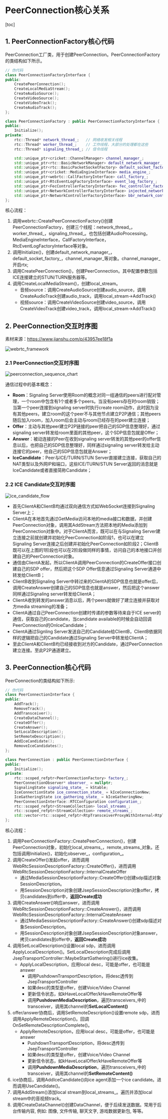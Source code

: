 # PeerConnection核心关系

[toc]

## 1. PeerConnectionFactory核心代码

PeerConnection工厂类，用于创建PeerConnection。PeerConnectionFactory的类结构如下所示。  

```c++
// 伪代码
class PeerConnectionFactoryInterface {
public:
    CreatePeerConnection();
    CreateLocalMediaStream();
    CreateAudioSource();
    CreateVideoSource();
    CreateVideoTrack();
    CreateAudioTrack();
};

class PeerConnectionFactory : public PeerConnectionFactoryInterface {
public:
    Initialize();
private:
    rtc::Thread* network_thread_;   // 网络收发相关线程
    rtc::Thread* worker_thread_;    // 工作线程，大部分的处理都在这些
    rtc::Thread* signaling_thread_; // 信令线程

    std::unique_ptr<cricket::ChannelManager> channel_manager_;
    std::unique_ptr<rtc::BasicNetworkManager> default_network_manager_;
    std::unique_ptr<rtc::BasicPacketSocketFactory> default_socket_factory_;
    std::unique_ptr<cricket::MediaEngineInterface> media_engine_;
    std::unique_ptr<webrtc::CallFactoryInterface> call_factory_;
    std::unique_ptr<RtcEventLogFactoryInterface> event_log_factory_;
    std::unique_ptr<FecControllerFactoryInterface> fec_controller_factory_;
    std::unique_ptr<NetworkControllerFactoryInterface> injected_network_controller_factory_;
    std::unique_ptr<NetworkControllerFactoryInterface> bbr_network_controller_factory_;
};
```

核心流程：  

1. 调用webrtc::CreatePeerConnectionFactory()创建PeerConnectionFactory，创建三个线程：network_thread_，worker_thread_，signaling_thread_。也包括创建AudioProcessing，MediaEngineInterface，CallFactoryInterface，RtcEventLogFactoryInterface等对象。
2. 调用Initialize()，创建default_network_manager_，default_socket_factory_，channel_manager_等对象。channel_manager_开启rtx;
3. 调用CreatePeerConnection()，创建PeerConnection。其中配置参数包括ICE连接建立的STUN/TURN服务器等。
4. 调用CreateLocalMediaStream()，创建local_stream。
    - 音频source：调用CreateAudioSource创建audio_source，调用CreateAudioTrack创建audio_track，调用local_stream->AddTrack()
    - 视频source：调用CreateVideoSource创建video_source，调用CreateVideoTrack创建video_track，调用local_stream->AddTrack()

## 2. PeerConnection交互时序图

素材来源：<https://www.jianshu.com/p/43957ee18f1a>

![webrtc_framework](./links/WebRTC架构图.jpg)

### 2.1 PeerConnection交互时序图

![peerconnection_sequence_chart](./links/PeerConnection交互时序图.jpg)

通信过程中的基本概念：

* **Room**：Signaling Server使用Room的概念对同一组通信的peers进行配对管理，一个room中包含有1个或者多个peers。当没有peers存在时room销毁；当第一个peer连接到signaling server时执行create room动作，此时因为没有其他peers，建立room的这个peer不与其他节点建立P2P通信；其他peers随后加入room，加入room后会主动与room已经存在的peer建立连接；
* **Offer**：主动与其他peer建立P2P链接的peer把自己的SDP信息整理好，通过signaling server转发给room里面的其他peer，这个SDP信息包就是Offer；
* **Answer**：被动连接的Peer在收到signaling server转发的其他peer的offer信息以后，也把自己的SDP信息整理好，同样通过signaling server转发给主动连接它的peer，他自己的SDP信息包就是Answer；
* **IceCandidate**：Peer与ICE/TURN/STUN Server直接建立连接，获取自己的NAT类型以及外网IP和端口，这些ICE/TURN/STUN Server返回的消息就是IceCandidate或者直接简称Candidate；

### 2.2 ICE Candidate交互时序图



![ice_candidate_flow](./links/ICE_Candidate流程.jpg)

* 首先ClientA和ClientB均通过双向通信方式如WebSocket连接到Signaling Server上；
* ClientA在本地首先通过GetMedia访问本地的media接口和数据，并创建PeerConnection对象，调用其AddStream方法把本地的Media添加到PeerConnection对象中。对于ClientA而言，既可以在与Signaling Server建立连接之前就创建并初始化PeerConnection如阶段1，也可以在建立Signaling Server连接之后创建并初始化PeerConnection如阶段2；ClientB既可以在上图的1阶段也可以在2阶段做同样的事情，访问自己的本地接口并创建自己的PeerConnection对象。
* 通信由ClientA发起，所以ClientA调用PeerConnection的CreateOffer接口创建自己的SDP offer，然后把这个SDP Offer信息通过Signaling Server通道中转发给ClientB；
* ClientB收到Signaling Server中转过来的ClientA的SDP信息也就是offer后，调用CreateAnswer创建自己的SDP信息也就是answer，然后把这个answer同样通过Signaling server转发给ClientA；
* ClientA收到转发的answer消息以后，两个peers就做好了建立连接并获取对方media streaming的准备；
* ClientA通过自己PeerConnection创建时传递的参数等待来自于ICE server的通信，获取自己的candidate，当candidate available的时候会自动回调PeerConnection的OnIceCandidate；
* ClientA通过Signling Server发送自己的Candidate给ClientB，ClientB依据同样的逻辑把自己的Candidate通过Signaling Server中转发给ClientA；
* 至此ClientA和ClientB均已经接收到对方的Candidate，通过PeerConnection建立连接。至此P2P通道建立。

## 3. PeerConnection核心代码

PeerConnection的类结构如下所示:

```c++
// 伪代码
class PeerConnectionInterface {
public:
    AddTrack();
    RemoveTrack();
    AddTransceiver();
    CreateDataChannel();
    CreateOffer();
    CreateAnswer();
    SetLocalDescription();
    SetRemoteDescription();
    AddIceCandidate();
    RemoveIceCandidates();
};

class PeerConnection : public PeerConnectionInterface {
public:
    Initialize();
private:
    rtc::scoped_refptr<PeerConnectionFactory> factory_;
    PeerConnectionObserver* observer_ = nullptr;
    SignalingState signaling_state_ = kStable;
    IceConnectionState ice_connection_state_ = kIceConnectionNew;
    IceGatheringState ice_gathering_state_ = kIceGatheringNew;
    PeerConnectionInterface::RTCConfiguration configuration_;
    rtc::scoped_refptr<StreamCollection> local_streams_;
    rtc::scoped_refptr<StreamCollection> remote_streams_;
    std::vector<rtc::scoped_refptr<RtpTransceiverProxyWithInternal<RtpTransceiver>>> transceivers_;
};
```

核心流程：

1. 调用PeerConnectionFactory::CreatePeerConnection()，创建PeerConnection对象，初始化local_streams_，remote_streams_对象。还包括调用Initialize()，初始化observer_，configuration_。
2. 调用CreateOffer()发起offer，进而调用WebRtcSessionDescriptionFactory::CreateOffer()，进而调用WebRtcSessionDescriptionFactory::InternalCreateOffer
    - 通过MediaSessionDescriptionFactory::CreateOffer()创建sdp描述对象SessionDescription。
    - 用SessionDescription对象创建JsepSessionDescription对象offer，拷贝candidates到offer中，**返回Create成功**
3. 调用CreateAnswer()响应answer，进而调用WebRtcSessionDescriptionFactory::CreateAnswer()，进而调用WebRtcSessionDescriptionFactory::InternalCreateAnswer
    - 通过MediaSessionDescriptionFactory::CreateAnswer()创建sdp描述对象SessionDescription。
    - 用SessionDescription对象创建JsepSessionDescription对象answer，拷贝candidates到offer中，**返回Create成功**
4. 调用SetLocalDescription()设置local sdp，进而调用ApplyLocalDescription()。SetLocalDescription完成后调用JsepTransportController::MaybeStartGathering()进行ice收集。
    - ApplyLocalDescription，应用local desc，可能是offer，也可能是answer
      - 调用PushdownTransportDescription，将desc透传到JsepTransportController
      - 如果desc的类型是offer，创建Voice/Video Channel
      - 更新信令状态，如kHaveLocalOffer/kHaveRemoteOffer等
      - 调用**PushdownMediaDescription**，遍历transceivers_中的transceiver，调用其channel的**SetLocalContent()**
5. offer/answer协商后，调用SetRemoteDescription()设置remote sdp，进而调用ApplyRemoteDescription()。回调OnSetRemoteDescriptionComplete()。
    - ApplyRemoteDescription，应用local desc，可能是offer，也可能是answer
      - PushdownTransportDescription，将desc透传到JsepTransportController
      - 如果desc的类型是offer，创建Voice/Video Channel
      - 更新信令状态，如kHaveLocalOffer/kHaveRemoteOffer等
      - 调用**PushdownMediaDescription**，遍历transceivers_中的transceiver，调用其channel的**SetRemoteContent()**
6. ice协商后，调用AddIceCandidate()向ice agent添加一个ice candidate。进而调用UseCandidate()。
7. 调用AddStream()添加local stream到local_streams_。遍历并添加local stream中的音视频track。
8. 调用CreateDataChannel()创建DataChannel，便于后续发送数据。常用于后台传输内容, 例如: 图像, 文件传输, 聊天文字, 游戏数据更新包, 等等。
